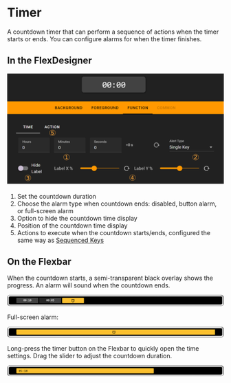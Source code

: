 # Timer

A countdown timer that can perform a sequence of actions when the timer starts or ends. You can configure alarms for when the timer finishes.

## In the FlexDesigner

![1745511449741](image/timer/1745511449741.png)

1. Set the countdown duration
2. Choose the alarm type when countdown ends: disabled, button alarm, or full-screen alarm
3. Option to hide the countdown time display
4. Position of the countdown time display
5. Actions to execute when the countdown starts/ends, configured the same way as [Sequenced Keys](../more/sequenced_keys.md)

## On the Flexbar

When the countdown starts, a semi-transparent black overlay shows the progress. An alarm will sound when the countdown ends.

![1745511701014](image/timer/1745511701014.png)

Full-screen alarm:

![1745511776545](image/timer/1745511776545.png)

Long-press the timer button on the Flexbar to quickly open the time settings. Drag the slider to adjust the countdown duration.

![1745511887805](image/timer/1745511887805.png)
